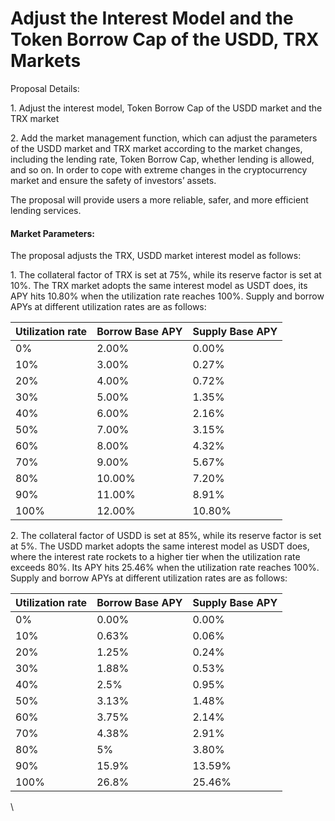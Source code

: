 # Adjust the Interest Model and the Token Borrow Cap of the USDD, TRX Markets

Proposal Details:

1\. Adjust the interest model,  Token Borrow Cap of the USDD market and the TRX market

2\. Add the market management function,  which can adjust the parameters of the  USDD market and TRX market according to the market changes, including the lending rate, Token Borrow Cap,  whether lending is allowed, and so on. In order to cope with extreme changes in the cryptocurrency market and ensure the safety of investors’ assets.

The proposal will provide users a more reliable, safer, and more efficient lending services.

#### Market Parameters: <a href="#h.7hgphd7xr6bd" id="h.7hgphd7xr6bd"></a>

The proposal adjusts the TRX, USDD market interest model as follows:

1\. The collateral factor of TRX is set at 75%, while its reserve factor is set at 10%. The TRX market adopts the same interest model as USDT does, its APY hits 10.80% when the utilization rate reaches 100%. Supply and borrow APYs at different utilization rates are as follows:

| Utilization rate | Borrow Base APY | Supply Base APY |
| ---------------- | --------------- | --------------- |
| 0%               | 2.00%           | 0.00%           |
| 10%              | 3.00%           | 0.27%           |
| 20%              | 4.00%           | 0.72%           |
| 30%              | 5.00%           | 1.35%           |
| 40%              | 6.00%           | 2.16%           |
| 50%              | 7.00%           | 3.15%           |
| 60%              | 8.00%           | 4.32%           |
| 70%              | 9.00%           | 5.67%           |
| 80%              | 10.00%          | 7.20%           |
| 90%              | 11.00%          | 8.91%           |
| 100%             | 12.00%          | 10.80%          |

2\. The collateral factor of USDD is set at 85%, while its reserve factor is set at 5%. The USDD market adopts the same interest model as USDT does, where the interest rate rockets to a higher tier when the utilization rate exceeds 80%. Its APY hits 25.46% when the utilization rate reaches 100%. Supply and borrow APYs at different utilization rates are as follows:

| Utilization rate | Borrow Base APY | Supply Base APY |
| ---------------- | --------------- | --------------- |
| 0%               | 0.00%           | 0.00%           |
| 10%              | 0.63%           | 0.06%           |
| 20%              | 1.25%           | 0.24%           |
| 30%              | 1.88%           | 0.53%           |
| 40%              | 2.5%            | 0.95%           |
| 50%              | 3.13%           | 1.48%           |
| 60%              | 3.75%           | 2.14%           |
| 70%              | 4.38%           | 2.91%           |
| 80%              | 5%              | 3.80%           |
| 90%              | 15.9%           | 13.59%          |
| 100%             | 26.8%           | 25.46%          |

\
